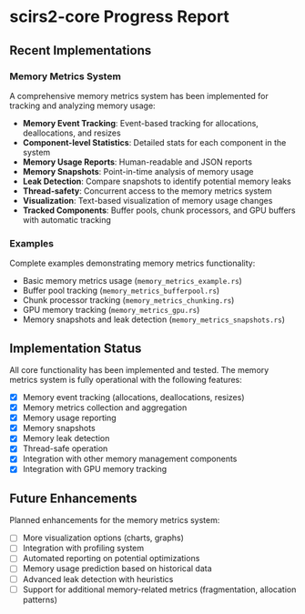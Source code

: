 # scirs2-core Progress Report

## Recent Implementations

### Memory Metrics System

A comprehensive memory metrics system has been implemented for tracking and analyzing memory usage:

- **Memory Event Tracking**: Event-based tracking for allocations, deallocations, and resizes
- **Component-level Statistics**: Detailed stats for each component in the system
- **Memory Usage Reports**: Human-readable and JSON reports
- **Memory Snapshots**: Point-in-time analysis of memory usage
- **Leak Detection**: Compare snapshots to identify potential memory leaks
- **Thread-safety**: Concurrent access to the memory metrics system
- **Visualization**: Text-based visualization of memory usage changes
- **Tracked Components**: Buffer pools, chunk processors, and GPU buffers with automatic tracking

### Examples

Complete examples demonstrating memory metrics functionality:

- Basic memory metrics usage (`memory_metrics_example.rs`)
- Buffer pool tracking (`memory_metrics_bufferpool.rs`)
- Chunk processor tracking (`memory_metrics_chunking.rs`)
- GPU memory tracking (`memory_metrics_gpu.rs`)
- Memory snapshots and leak detection (`memory_metrics_snapshots.rs`)

## Implementation Status

All core functionality has been implemented and tested. The memory metrics system is fully operational with the following features:

- [x] Memory event tracking (allocations, deallocations, resizes)
- [x] Memory metrics collection and aggregation
- [x] Memory usage reporting
- [x] Memory snapshots
- [x] Memory leak detection
- [x] Thread-safe operation
- [x] Integration with other memory management components
- [x] Integration with GPU memory tracking

## Future Enhancements

Planned enhancements for the memory metrics system:

- [ ] More visualization options (charts, graphs)
- [ ] Integration with profiling system
- [ ] Automated reporting on potential optimizations
- [ ] Memory usage prediction based on historical data
- [ ] Advanced leak detection with heuristics
- [ ] Support for additional memory-related metrics (fragmentation, allocation patterns)